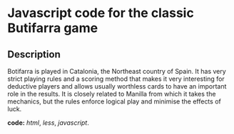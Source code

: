 # Javascript code for the classic **Butifarra** game

## Description

Botifarra is played in Catalonia, the Northeast country of Spain. It has very strict playing rules and a scoring method that makes it very interesting for deductive players and allows usually worthless cards to have an important role in the results. It is closely related to Manilla from which it takes the mechanics, but the rules enforce logical play and minimise the effects of luck. 

**code:** *html*, *less*, *javascript*.
